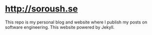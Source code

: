 # http://soroush.se

This repo is my personal blog and website where I publish my posts on software engineering. This website powered by Jekyll.
